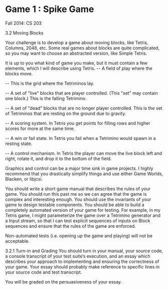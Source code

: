 Game 1 : Spike Game
===================
Fall 2014: CS 203

3.2 Moving Blocks

Your challenge is to develop a game about moving blocks, like Tetris, Columns, 2048, etc. Some real games about blocks are quite complicated, so you may want to choose an abstracted version, like Simple Tetris.

It is up to you what kind of game you make, but it must contain a few elements, which I will describe using Tetris.
-- A field of play where the blocks move.

-- This is the grid where the Tetriminos lay.

-- A set of "live" blocks that are player controlled. (This "set" may contain one block.) This is the falling Tetrimino.

-- A set of "dead" blocks that are no longer player controlled. This is the set of Tetriminos that are resting on the ground due to gravity.

-- A scoring system. In Tetris you get points for filling rows and higher scores for more at the same time.

-- A win or fail state. In Tetris you fail when a Tetrimino would spawn in a resting state.

-- A control mechanism. In Tetris the player can move the live block left and right, rotate it, and drop it to the bottom of the field.

Graphics and control can be a major time sink in game projects. I highly recommend that you drastically simplify things and use either Game Worlds, Blacken, or libjcsi.

You should write a short game manual that describes the rules of your game. You should run this past me so we can agree that the game is complex and interesting enough. You should use the invariants of your game to design testable components. You should be able to build a completely automated version of your game for testing. For example, in my Tetris game, I might parameterize the game over a Tetrimino generator and a Input stream, so that I can test explicit sequences of inputs on Block sequences and ensure that the rules of the game are enforced.

Non-automated tests (i.e. opening up the game and playing) will not be acceptable.

3.2.1 Turn-in and Grading
You should turn in your manual, your source code, a console transcript of your test suite’s execution, and an essay which describes your approach to implementing and ensuring the correctness of your game. Your essay should probably make reference to specific lines in your source code and test transcript.

You will be graded on the persuasiveness of your essay.
